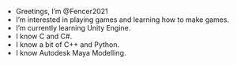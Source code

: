 - Greetings, I’m @Fencer2021
- I’m interested in playing games and learning how to make games.
- I’m currently learning Unity Engine.
- I know C and C#.
- I know a bit of C++ and Python.
- I know Autodesk Maya Modelling.

